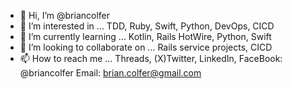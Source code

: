 - 👋 Hi, I’m @briancolfer
- 👀 I’m interested in ... TDD, Ruby, Swift, Python, DevOps, CICD
- 🌱 I’m currently learning ... Kotlin, Rails HotWire, Python, Swift
- 💞️ I’m looking to collaborate on ... Rails service projects, CICD 
- 📫 How to reach me ...  Threads, (X)Twitter, LinkedIn, FaceBook: @briancolfer Email: brian.colfer@gmail.com


<!---
briancolfer/briancolfer is a ✨ special ✨ repository because its `README.md` (this file) appears on your GitHub profile.
You can click the Preview link to take a look at your changes.
--->
